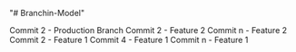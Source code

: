 "# Branchin-Model" 

Commit 2 - Production Branch
Commit 2 - Feature 2
Commit n - Feature 2
Commit 2 - Feature 1
Commit 4 - Feature 1
Commit n - Feature 1